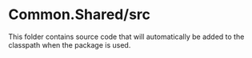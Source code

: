 # Common.Shared/src

This folder contains source code that will automatically be added to the classpath when
the package is used.
